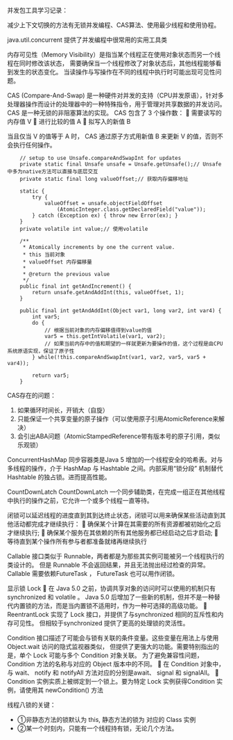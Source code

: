 并发包工具学习记录：

减少上下文切换的方法有无锁并发编程、CAS算法、使用最少线程和使用协程。

java.util.concurrent 提供了并发编程中很常用的实用工具类

内存可见性（Memory Visibility）是指当某个线程正在使用对象状态而另一个线程在同时修改该状态，
需要确保当一个线程修改了对象状态后，其他线程能够看到发生的状态变化。
当读操作与写操作在不同的线程中执行时可能出现可见性问题。

CAS (Compare-And-Swap) 是一种硬件对并发的支持（CPU并发原语），针对多处理器操作而设计的处理器中的一种特殊指令，用于管理对共享数据的并发访问。
CAS 是一种无锁的非阻塞算法的实现。
CAS 包含了 3 个操作数：
 需要读写的内存值 V
 进行比较的值 A
 拟写入的新值 B

当且仅当 V 的值等于 A 时， CAS 通过原子方式用新值 B 来更新 V 的值，否则不会执行任何操作。

```
    // setup to use Unsafe.compareAndSwapInt for updates
    private static final Unsafe unsafe = Unsafe.getUnsafe();// Unsafe中多为native方法可以直接与底层交互
    private static final long valueOffset;// 获取内存偏移地址

    static {
        try {
            valueOffset = unsafe.objectFieldOffset
                (AtomicInteger.class.getDeclaredField("value"));
        } catch (Exception ex) { throw new Error(ex); }
    }
    private volatile int value;// 使用volatile
    
    /**
     * Atomically increments by one the current value.
     * this 当前对象
     * valueOffset 内存偏移量
     * 
     * @return the previous value
     */
    public final int getAndIncrement() {
        return unsafe.getAndAddInt(this, valueOffset, 1);
    }
    
    public final int getAndAddInt(Object var1, long var2, int var4) {
        int var5;
        do {
            // 根据当前对象的内存偏移值得到value的值
            var5 = this.getIntVolatile(var1, var2);
            // 如果当前内存中的值和期望的一样就更新为要操作的值，这个过程是由CPU系统原语实现，保证了原子性
        } while(!this.compareAndSwapInt(var1, var2, var5, var5 + var4));
    
        return var5;
    }
```

CAS存在的问题：
1. 如果循环时间长，开销大（自旋）
2. 只能保证一个共享变量的原子操作（可以使用原子引用AtomicReference来解决）
3. 会引出ABA问题（AtomicStampedReference带有版本号的原子引用，类似乐观锁）


ConcurrentHashMap 同步容器类是Java 5 增加的一个线程安全的哈希表。对与多线程的操作，介于 HashMap 与 Hashtable 之间。内部采用“锁分段”
机制替代 Hashtable 的独占锁。进而提高性能。

CountDownLatch
CountDownLatch 一个同步辅助类，在完成一组正在其他线程中执行的操作之前，它允许一个或多个线程一直等待。

闭锁可以延迟线程的进度直到其到达终止状态，闭锁可以用来确保某些活动直到其他活动都完成才继续执行：
 确保某个计算在其需要的所有资源都被初始化之后才继续执行;
 确保某个服务在其依赖的所有其他服务都已经启动之后才启动;
 等待直到某个操作所有参与者都准备就绪再继续执行

Callable 接口类似于 Runnable，两者都是为那些其实例可能被另一个线程执行的类设计的。
但是 Runnable 不会返回结果，并且无法抛出经过检查的异常。
Callable 需要依赖FutureTask ， FutureTask 也可以用作闭锁。

显示锁 Lock
 在 Java 5.0 之前，协调共享对象的访问时可以使用的机制只有 synchronized 和 volatile 。
Java 5.0 后增加了一些新的机制，但并不是一种替代内置锁的方法，而是当内置锁不适用时，作为一种可选择的高级功能。
 ReentrantLock 实现了 Lock 接口，并提供了与synchronized 相同的互斥性和内存可见性。
但相较于synchronized 提供了更高的处理锁的灵活性。

Condition 接口描述了可能会与锁有关联的条件变量。这些变量在用法上与使用 Object.wait 访问的隐式监视器类似，
但提供了更强大的功能。需要特别指出的是，单个 Lock 可能与多个 Condition 对象关联。
为了避免兼容性问题，Condition 方法的名称与对应的 Object 版本中的不同。
 在 Condition 对象中，与 wait、 notify 和 notifyAll 方法对应的分别是await、 signal 和 signalAll。
 Condition 实例实质上被绑定到一个锁上。要为特定 Lock 实例获得Condition 实例，请使用其 newCondition() 方法

线程八锁的关键：
 * ①非静态方法的锁默认为  this,  静态方法的锁为 对应的 Class 实例
 * ②某一个时刻内，只能有一个线程持有锁，无论几个方法。
 

